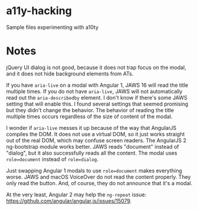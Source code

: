 # a11y-hacking
Sample files experimenting with a10ty 

# Notes
jQuery UI dialog is not good, because it does not trap focus on the modal, and it does not hide background elements from ATs. 

If you have `aria-live` on a modal with Angular 1, JAWS 16 will read the title multiple times. If you do not have `aria-live`, JAWS will not automatically read out the `aria-describedby` element. I don't know if there's some JAWS setting that will enable this. I found several settings that seemed promising but they didn't change the behavior. The behavior of reading the title multiple times occurs regardless of the size of content of the modal.

I wonder if `aria-live` messes it up because of the way that AngularJS compiles the DOM. It does not use a virtual DOM, so it just works straight out of the real DOM, which may confuse screen readers. The AngularJS 2 ng-bootstrap module works better. JAWS reads "document" instead of "dialog", but it also successfully reads all the content. The modal uses `role=document` instead of `role=dialog`. 

Just swapping Angular 1 modals to use `role=document` makes everything worse. JAWS and macOS VoiceOver do not read the content properly. They only read the button. And, of course, they do not announce that it's a modal. 

At the very least, Angular 2 may help the `ng-repeat` issue: https://github.com/angular/angular.js/issues/15079.
